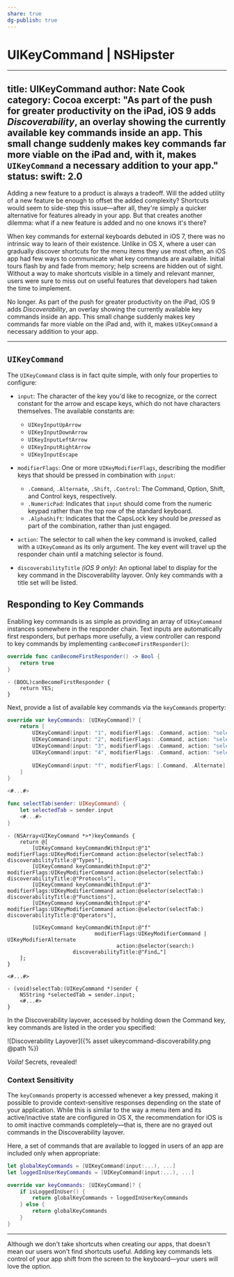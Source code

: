 ```yaml
---
share: true
dg-publish: true
---
```

# UIKeyCommand | NSHipster
---
title: UIKeyCommand
author: Nate Cook
category: Cocoa
excerpt: "As part of the push for greater productivity on the iPad, iOS 9 adds *Discoverability*, an overlay showing the currently available key commands inside an app. This small change suddenly makes key commands far more viable on the iPad and, with it, makes `UIKeyCommand` a necessary addition to your app."
status:
    swift: 2.0
---

Adding a new feature to a product is always a tradeoff. Will the added utility of a new feature be enough to offset the added complexity? Shortcuts would seem to side-step this issue—after all, they're simply a quicker alternative for features already in your app. But that creates another dilemma: what if a new feature is added and no one knows it's there?

When key commands for external keyboards debuted in iOS 7, there was no intrinsic way to learn of their existence. Unlike in OS X, where a user can gradually discover shortcuts for the menu items they use most often, an iOS app had few ways to communicate what key commands are available. Initial tours flash by and fade from memory; help screens are hidden out of sight. Without a way to make shortcuts visible in a timely and relevant manner, users were sure to miss out on useful features that developers had taken the time to implement.

No longer. As part of the push for greater productivity on the iPad, iOS 9 adds *Discoverability*, an overlay showing the currently available key commands inside an app. This small change suddenly makes key commands far more viable on the iPad and, with it, makes `UIKeyCommand` a necessary addition to your app.

---

## `UIKeyCommand`

The `UIKeyCommand` class is in fact quite simple, with only four properties to configure:

- `input`: The character of the key you'd like to recognize, or the correct constant for the arrow and escape keys, which do not have characters themselves. The available constants are:
    - `UIKeyInputUpArrow`
    - `UIKeyInputDownArrow`
    - `UIKeyInputLeftArrow`
    - `UIKeyInputRightArrow`
    - `UIKeyInputEscape`

- `modifierFlags`: One or more `UIKeyModifierFlags`, describing the modifier keys that should be pressed in combination with `input`:
    - `.Command`, `.Alternate`, `.Shift`, `.Control`: The Command, Option, Shift, and Control keys, respectively.
    - `.NumericPad`: Indicates that `input` should come from the numeric keypad rather than the top row of the standard keyboard.
    - `.AlphaShift`: Indicates that the CapsLock key should be *pressed* as part of the combination, rather than just engaged.

- `action`: The selector to call when the key command is invoked, called with a `UIKeyCommand` as its only argument. The key event will travel up the responder chain until a matching selector is found.

- `discoverabilityTitle` *(iOS 9 only)*: An optional label to display for the key command in the Discoverability layover. Only key commands with a title set will be listed.




## Responding to Key Commands

Enabling key commands is as simple as providing an array of `UIKeyCommand` instances somewhere in the responder chain. Text inputs are automatically first responders, but perhaps more usefully, a view controller can respond to key commands by implementing `canBecomeFirstResponder()`:

```swift
override func canBecomeFirstResponder() -> Bool {
    return true
}
```
```objc
- (BOOL)canBecomeFirstResponder {
    return YES;
}
```

Next, provide a list of available key commands via the `keyCommands` property:

```swift
override var keyCommands: [UIKeyCommand]? {
    return [
        UIKeyCommand(input: "1", modifierFlags: .Command, action: "selectTab:", discoverabilityTitle: "Types"),
        UIKeyCommand(input: "2", modifierFlags: .Command, action: "selectTab:", discoverabilityTitle: "Protocols"),
        UIKeyCommand(input: "3", modifierFlags: .Command, action: "selectTab:", discoverabilityTitle: "Functions"),
        UIKeyCommand(input: "4", modifierFlags: .Command, action: "selectTab:", discoverabilityTitle: "Operators"),
            
        UIKeyCommand(input: "f", modifierFlags: [.Command, .Alternate], action: "search:", discoverabilityTitle: "Find…"),
    ]
}

<#...#>

func selectTab(sender: UIKeyCommand) {
    let selectedTab = sender.input
    <#...#>
}
```
```objc
- (NSArray<UIKeyCommand *>*)keyCommands {
    return @[
        [UIKeyCommand keyCommandWithInput:@"1" modifierFlags:UIKeyModifierCommand action:@selector(selectTab:) discoverabilityTitle:@"Types"],
        [UIKeyCommand keyCommandWithInput:@"2" modifierFlags:UIKeyModifierCommand action:@selector(selectTab:) discoverabilityTitle:@"Protocols"],
        [UIKeyCommand keyCommandWithInput:@"3" modifierFlags:UIKeyModifierCommand action:@selector(selectTab:) discoverabilityTitle:@"Functions"],
        [UIKeyCommand keyCommandWithInput:@"4" modifierFlags:UIKeyModifierCommand action:@selector(selectTab:) discoverabilityTitle:@"Operators"],

        [UIKeyCommand keyCommandWithInput:@"f" 
                            modifierFlags:UIKeyModifierCommand | UIKeyModifierAlternate 
                                   action:@selector(search:) 
                     discoverabilityTitle:@"Find…"]
    ];
}

<#...#>

- (void)selectTab:(UIKeyCommand *)sender {
    NSString *selectedTab = sender.input;
    <#...#>
}
```

In the Discoverability layover, accessed by holding down the Command key, key commands are listed in the order you specified:

![Discoverability Layover]({% asset uikeycommand-discoverability.png @path %})

*Voila!* Secrets, revealed!


### Context Sensitivity

The `keyCommands` property is accessed whenever a key pressed, making it possible to provide context-sensitive responses depending on the state of your application. While this is similar to the way a menu item and its active/inactive state are configured in OS X, the recommendation for iOS is to omit inactive commands completely—that is, there are no grayed out commands in the Discoverability layover.

Here, a set of commands that are available to logged in users of an app are included only when appropriate:

```swift
let globalKeyCommands = [UIKeyCommand(input:...), ...]
let loggedInUserKeyCommands = [UIKeyCommand(input:...), ...]

override var keyCommands: [UIKeyCommand]? {
    if isLoggedInUser() {
        return globalKeyCommands + loggedInUserKeyCommands
    } else {
        return globalKeyCommands
    }
}
```

---

Although we don't take shortcuts when creating our apps, that doesn't mean our users won't find shortcuts useful. Adding key commands lets control of your app shift from the screen to the keyboard—your users will love the option.